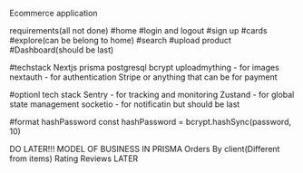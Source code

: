 Ecommerce application

requirements(all not done)
#home
#login and logout
#sign up
#cards
#explore(can be belong to home)
#search
#upload product
#Dashboard(should be last)

#techstack
Nextjs
prisma
postgresql
bcrypt
uploadmything - for images
nextauth - for authentication
Stripe or anything that can be for payment


#optionl tech stack
Sentry - for tracking and monitoring
Zustand - for global state management
socketio - for notificatin but should be last


#format hashPassword
const hashPassword = bcrypt.hashSync(password, 10)

DO LATER!!!
MODEL OF BUSINESS IN PRISMA
Orders By client(Different from items)
Rating
Reviews LATER